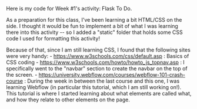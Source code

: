 Here is my code for Week #1's activity: Flask To Do.

As a preparation for this class, I've been learning a bit HTML/CSS on the side. I thought it would be fun to implement a bit of what I was learning there
into this activity -- so I added a "static" folder that holds some CSS code I used for formatting this activity!

Because of that, since I am still learning CSS, I found that the following sites were very handy:
    - https://www.w3schools.com/css/default.asp : Basics of CSS coding
    - https://www.w3schools.com/howto/howto_js_topnav.asp : I specifically went to the "navbar" section to create the navbar on the top of the screen.
    - https://university.webflow.com/courses/webflow-101-crash-course : During the week in between the last course 
        and this one, I was learning Webflow (in particular this tutorial, which I am still working on!).
        This tutorial is where I started learning about what elements are called what, and how they relate to other
        elements on the page.


